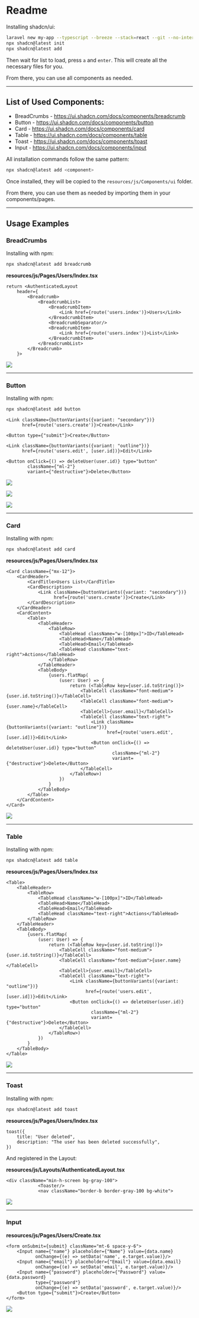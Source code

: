 # Readme

Installing shadcn/ui:

```bash
laravel new my-app --typescript --breeze --stack=react --git --no-interaction
npx shadcn@latest init
npx shadcn@latest add
```

Then wait for list to load, press `a` and `enter`. This will create all the necessary files for you.

From there, you can use all components as needed.

---

## List of Used Components:

- BreadCrumbs - https://ui.shadcn.com/docs/components/breadcrumb
- Button - https://ui.shadcn.com/docs/components/button
- Card - https://ui.shadcn.com/docs/components/card
- Table - https://ui.shadcn.com/docs/components/table
- Toast - https://ui.shadcn.com/docs/components/toast
- Input - https://ui.shadcn.com/docs/components/input

All installation commands follow the same pattern:

```bash
npx shadcn@latest add <component>
```

Once installed, they will be copied to the `resources/js/Components/ui` folder.

From there, you can use them as needed by importing them in your components/pages.

---

## Usage Examples

### BreadCrumbs

Installing with npm:

```bash
npx shadcn@latest add breadcrumb
```

**resources/js/Pages/Users/Index.tsx**
```tsx
return <AuthenticatedLayout
    header={
        <Breadcrumb>
            <BreadcrumbList>
                <BreadcrumbItem>
                    <Link href={route('users.index')}>Users</Link>
                </BreadcrumbItem>
                <BreadcrumbSeparator/>
                <BreadcrumbItem>
                    <Link href={route('users.index')}>List</Link>
                </BreadcrumbItem>
            </BreadcrumbList>
        </Breadcrumb>
    }>
```

![](./_images/breadcrumbs.png)

---

### Button

Installing with npm:

```bash
npx shadcn@latest add button
```

```tsx
<Link className={buttonVariants({variant: "secondary"})}
      href={route('users.create')}>Create</Link>

<Button type={"submit"}>Create</Button>

<Link className={buttonVariants({variant: "outline"})}
      href={route('users.edit', [user.id])}>Edit</Link>

<Button onClick={() => deleteUser(user.id)} type="button"
        className={"ml-2"}
        variant={"destructive"}>Delete</Button>
```

![](./_images/button1.png)

![](./_images/button2.png)

![](./_images/button3.png)

---

### Card

Installing with npm:

```bash
npx shadcn@latest add card
```

**resources/js/Pages/Users/Index.tsx**
```tsx
<Card className={"mx-12"}>
    <CardHeader>
        <CardTitle>Users List</CardTitle>
        <CardDescription>
            <Link className={buttonVariants({variant: "secondary"})}
                  href={route('users.create')}>Create</Link>
        </CardDescription>
    </CardHeader>
    <CardContent>
        <Table>
            <TableHeader>
                <TableRow>
                    <TableHead className="w-[100px]">ID</TableHead>
                    <TableHead>Name</TableHead>
                    <TableHead>Email</TableHead>
                    <TableHead className="text-right">Actions</TableHead>
                </TableRow>
            </TableHeader>
            <TableBody>
                {users.flatMap(
                    (user: User) => {
                        return (<TableRow key={user.id.toString()}>
                            <TableCell className="font-medium">{user.id.toString()}</TableCell>
                            <TableCell className="font-medium">{user.name}</TableCell>
                            <TableCell>{user.email}</TableCell>
                            <TableCell className="text-right">
                                <Link className={buttonVariants({variant: "outline"})}
                                      href={route('users.edit', [user.id])}>Edit</Link>
                                <Button onClick={() => deleteUser(user.id)} type="button"
                                        className={"ml-2"}
                                        variant={"destructive"}>Delete</Button>
                            </TableCell>
                        </TableRow>)
                    })
                }
            </TableBody>
        </Table>
    </CardContent>
</Card>
```

![](./_images/card.png)

---

### Table

Installing with npm:

```bash
npx shadcn@latest add table
```

**resources/js/Pages/Users/Index.tsx**
```tsx
<Table>
    <TableHeader>
        <TableRow>
            <TableHead className="w-[100px]">ID</TableHead>
            <TableHead>Name</TableHead>
            <TableHead>Email</TableHead>
            <TableHead className="text-right">Actions</TableHead>
        </TableRow>
    </TableHeader>
    <TableBody>
        {users.flatMap(
            (user: User) => {
                return (<TableRow key={user.id.toString()}>
                    <TableCell className="font-medium">{user.id.toString()}</TableCell>
                    <TableCell className="font-medium">{user.name}</TableCell>
                    <TableCell>{user.email}</TableCell>
                    <TableCell className="text-right">
                        <Link className={buttonVariants({variant: "outline"})}
                              href={route('users.edit', [user.id])}>Edit</Link>
                        <Button onClick={() => deleteUser(user.id)} type="button"
                                className={"ml-2"}
                                variant={"destructive"}>Delete</Button>
                    </TableCell>
                </TableRow>)
            })
        }
    </TableBody>
</Table>
```

![](./_images/table.png)

---

### Toast

Installing with npm:

```bash
npx shadcn@latest add toast
```

**resources/js/Pages/Users/Index.tsx**
```tsx
toast({
    title: "User deleted",
    description: "The user has been deleted successfully",
})
```

And registered in the Layout:

**resources/js/Layouts/AuthenticatedLayout.tsx**
```tsx
<div className="min-h-screen bg-gray-100">
            <Toaster/>
            <nav className="border-b border-gray-100 bg-white">
```

![](./_images/toast.png)

---

### Input

**resources/js/Pages/Users/Create.tsx**
```tsx
<form onSubmit={submit} className="mt-6 space-y-6">
    <Input name={"name"} placeholder={"Name"} value={data.name}
           onChange={(e) => setData('name', e.target.value)}/>
    <Input name={"email"} placeholder={"Email"} value={data.email}
           onChange={(e) => setData('email', e.target.value)}/>
    <Input name={"password"} placeholder={"Password"} value={data.password}
           type={"password"}
           onChange={(e) => setData('password', e.target.value)}/>
    <Button type={"submit"}>Create</Button>
</form>
```

![](./_images/input.png)


